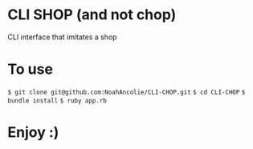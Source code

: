# CLI SHOP (and not chop)

CLI interface that imitates a shop

# To use

```$ git clone git@github.com:NoahAncolie/CLI-CHOP.git```
```$ cd CLI-CHOP```
```$ bundle install```
```$ ruby app.rb```

# Enjoy :)